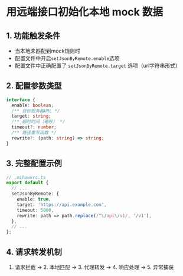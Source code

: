 # 用远端接口初始化本地 mock 数据

## 1. 功能触发条件

- 当本地未匹配到mock规则时
- 配置文件中开启`setJsonByRemote.enable`选项
- 配置文件中正确配置了 `setJsonByRemote.target` 选项（url字符串形式）

## 2. 配置参数类型

```ts
interface {
  enable: boolean;
  /** 目标服务器URL */
  target: string;
  /** 超时时间（毫秒） */
  timeout?: number;
  /** 路径重写函数 */
  rewrite?: (path: string) => string;
}
```

## 3. 完整配置示例

```ts
// .mihawkrc.ts
export default {
  // ...
  setJsonByRemote: {
    enable: true,
    target: 'https://api.example.com',
    timeout: 5000,
    rewrite: path => path.replace(/^\/api\/v1/, '/v1'),
  },
  // ...
};
```

## 4. 请求转发机制

1. 请求拦截 -> 2. 本地匹配 -> 3. 代理转发 -> 4. 响应处理 -> 5. 异常捕获
